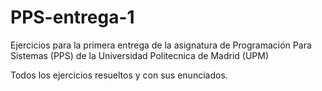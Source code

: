 # PPS-entrega-1
Ejercicios para la primera entrega de la asignatura de Programación Para Sistemas (PPS) de la Universidad Politecnica de Madrid (UPM) 

Todos los ejercicios resueltos y con sus enunciados.
